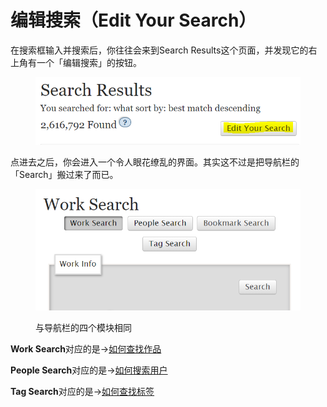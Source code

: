 # 编辑搜索（Edit Your Search）

在搜索框输入并搜索后，你往往会来到Search Results这个页面，并发现它的右上角有一个「编辑搜索」的按钮。

<figure><img src="../../.gitbook/assets/image (37).png" alt=""><figcaption></figcaption></figure>

点进去之后，你会进入一个令人眼花缭乱的界面。其实这不过是把导航栏的「Search」搬过来了而已。

<figure><img src="../../.gitbook/assets/image (44).png" alt=""><figcaption><p>与导航栏的四个模块相同</p></figcaption></figure>

**Work Search**对应的是→[如何查找作品](ru-he-cha-zhao-zuo-pin-works.md)

**People Search**对应的是→[如何搜索用户](ru-he-sou-suo-yong-hu-people.md)

**Tag Search**对应的是→[如何查找标签](ru-he-cha-zhao-biao-qian-tags.md)
